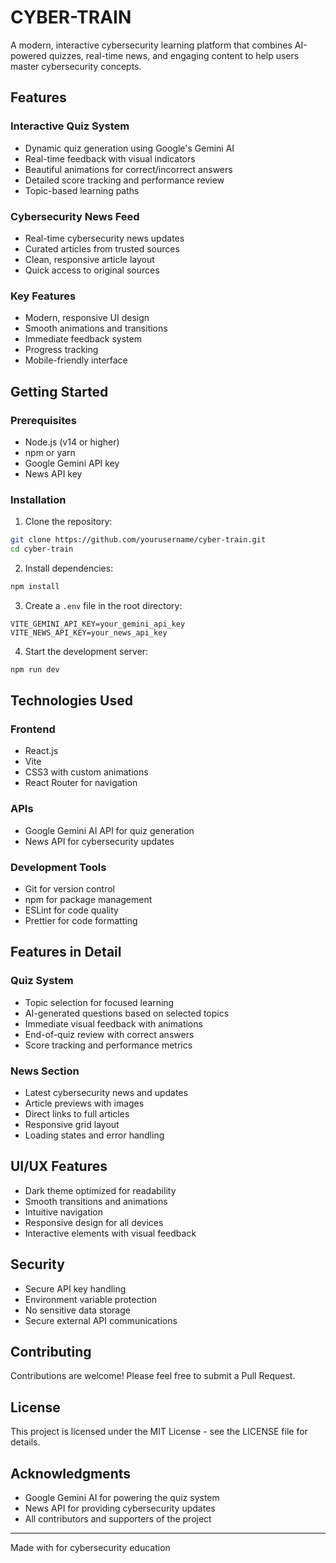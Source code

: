# CYBER-TRAIN 

A modern, interactive cybersecurity learning platform that combines AI-powered quizzes, real-time news, and engaging content to help users master cybersecurity concepts.

## Features

### Interactive Quiz System
- Dynamic quiz generation using Google's Gemini AI
- Real-time feedback with visual indicators
- Beautiful animations for correct/incorrect answers
- Detailed score tracking and performance review
- Topic-based learning paths

### Cybersecurity News Feed
- Real-time cybersecurity news updates
- Curated articles from trusted sources
- Clean, responsive article layout
- Quick access to original sources

### Key Features
- Modern, responsive UI design
- Smooth animations and transitions
- Immediate feedback system
- Progress tracking
- Mobile-friendly interface

## Getting Started

### Prerequisites
- Node.js (v14 or higher)
- npm or yarn
- Google Gemini API key
- News API key

### Installation

1. Clone the repository:
```bash
git clone https://github.com/yourusername/cyber-train.git
cd cyber-train
```

2. Install dependencies:
```bash
npm install
```

3. Create a `.env` file in the root directory:
```env
VITE_GEMINI_API_KEY=your_gemini_api_key
VITE_NEWS_API_KEY=your_news_api_key
```

4. Start the development server:
```bash
npm run dev
```

## Technologies Used

### Frontend
- React.js
- Vite
- CSS3 with custom animations
- React Router for navigation

### APIs
- Google Gemini AI API for quiz generation
- News API for cybersecurity updates

### Development Tools
- Git for version control
- npm for package management
- ESLint for code quality
- Prettier for code formatting

## Features in Detail

### Quiz System
- Topic selection for focused learning
- AI-generated questions based on selected topics
- Immediate visual feedback with animations
- End-of-quiz review with correct answers
- Score tracking and performance metrics

### News Section
- Latest cybersecurity news and updates
- Article previews with images
- Direct links to full articles
- Responsive grid layout
- Loading states and error handling

## UI/UX Features
- Dark theme optimized for readability
- Smooth transitions and animations
- Intuitive navigation
- Responsive design for all devices
- Interactive elements with visual feedback

## Security
- Secure API key handling
- Environment variable protection
- No sensitive data storage
- Secure external API communications

## Contributing
Contributions are welcome! Please feel free to submit a Pull Request.

## License
This project is licensed under the MIT License - see the LICENSE file for details.

## Acknowledgments
- Google Gemini AI for powering the quiz system
- News API for providing cybersecurity updates
- All contributors and supporters of the project

---
Made with for cybersecurity education
